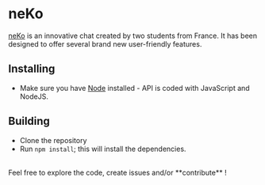 # neKo

[neKo](https://github.com/Shenrak/neKo) is an innovative chat created by two students from France. It has been designed to offer several brand new user-friendly features.

## Installing

  * Make sure you have [Node](https://nodejs.org/en/) installed - API is coded with JavaScript and NodeJS.

## Building

  * Clone the repository
  * Run `npm install`; this will install the dependencies.

<br>
Feel free to explore the code, create issues and/or **contribute** !
